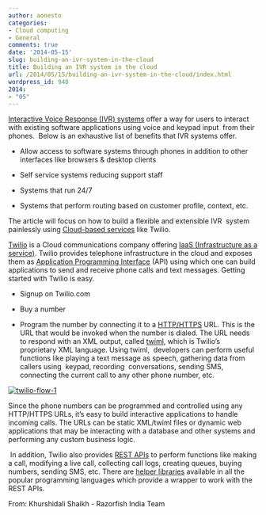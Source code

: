 ```yaml
---
author: aonesto
categories:
- Cloud computing
- General
comments: true
date: '2014-05-15'
slug: building-an-ivr-system-in-the-cloud
title: Building an IVR system in the cloud
url: /2014/05/15/building-an-ivr-system-in-the-cloud/index.html
wordpress_id: 940
2014:
- "05"
---
```



[Interactive Voice Response (IVR) systems](http://en.wikipedia.org/wiki/Interactive_voice_response) offer a way for users to interact with existing software applications using voice and keypad input  from their phones.  Below is an exhaustive list of benefits that IVR systems offer.



	
  * Allow access to software systems through phones in addition to other interfaces like browsers & desktop clients

	
  * Self service systems reducing support staff

	
  * Systems that run 24/7

	
  * Systems that perform routing based on customer profile, context, etc.


The article will focus on how to build a flexible and extensible IVR  system painlessly using [Cloud-based services](http://www.neevtech.com/cloud/) like Twilio.

[Twilio](http://www.twilio.com/) is a Cloud communications company offering [IaaS (Infrastructure as a service)](http://www.interoute.com/what-iaas). Twilio provides telephone infrastructure in the cloud and exposes them as [Application Programming Interface](http://en.wikipedia.org/wiki/Application_programming_interface) (API) using which one can build applications to send and receive phone calls and text messages. Getting started with Twilio is easy.



	
  * Signup on Twilio.com

	
  * Buy a number

	
  * Program the number by connecting it to a [HTTP/HTTPS](http://en.wikipedia.org/wiki/Hypertext_Transfer_Protocol) URL. This is the URL that would be invoked when the number is dialed. The URL needs to respond with an XML output, called [twiml](https://www.twilio.com/docs/api/twiml), which is Twilio’s proprietary XML language. Using twiml,  developers can perform useful functions like playing a text message as speech, gathering data from callers using  keypad, recording  conversations, sending SMS, connecting the current call to any other phone number, etc.



[![twilio-flow-1](/uploads/2014/05/twilio-flow-1-230x300.png)](/uploads/2014/05/twilio-flow-1.png)

Since the phone numbers can be programmed and controlled using any HTTP/HTTPS URLs, it’s easy to build interactive applications to handle incoming calls. The URLs can be static XML/twiml files or dynamic web applications that may be interacting with a database and other systems and performing any custom business logic.



 In addition, Twilio also provides [REST APIs](https://www.twilio.com/docs/api/rest) to perform functions like making a call, modifying a live call, collecting call logs, creating queues, buying numbers, sending SMS, etc. There are [helper libraries](https://www.twilio.com/docs/libraries) available in all the popular programming languages which provide a wrapper to work with the REST APIs.

From: Khurshidali Shaikh - Razorfish India Team
